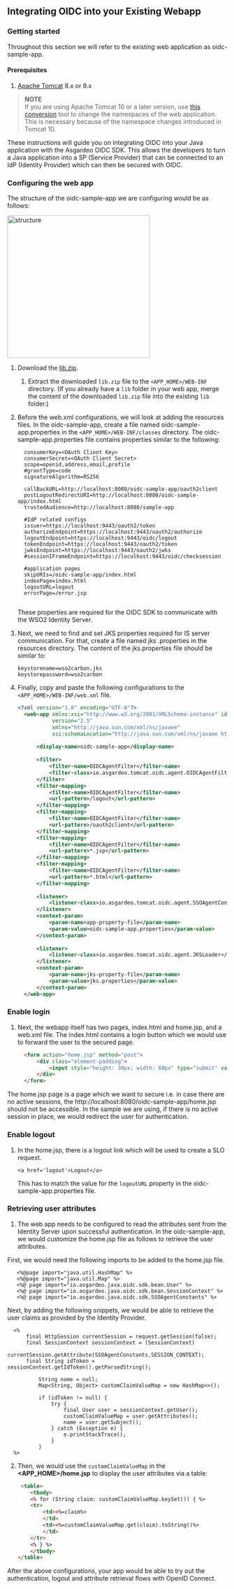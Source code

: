 
## Integrating OIDC into your Existing Webapp 

### Getting started
Throughout this section we will refer to the existing web application as oidc-sample-app.

 
#### Prerequisites
1. [Apache Tomcat](https://tomcat.apache.org/tomcat-9.0-doc/) 8.x or 9.x
> **NOTE**  
> If you are using Apache Tomcat 10 or a later version, use [this conversion](https://tomcat.apache.org/download-migration.cgi) tool to change the namespaces of the web application. This is necessary because of the namespace changes introduced in Tomcat 10.

These instructions will guide you on integrating OIDC into your Java application with the Asgardeo OIDC SDK.
This allows the developers to turn a Java application into a SP (Service Provider) that can be connected to an IdP
 (Identity Provider) which can then be secured with OIDC.

### Configuring the web app

The structure of the oidc-sample-app we are configuring would be as follows:

<img width="326" alt="structure" src="https://user-images.githubusercontent.com/25428696/91556626-aa2db880-e950-11ea-9203-72d2a68d4148.png">

1. Download the [lib.zip](https://github.com/asgardeo/asgardeo-tomcat-oidc-agent/releases/download/v0.1.4/lib.zip).
   1. Extract the downloaded `lib.zip` file to the `<APP_HOME>/WEB-INF` directory. (If you already have a `lib` folder in
    your web app, merge the content of the downloaded `lib.zip` file into the existing `lib` folder.)

2. Before the web.xml configurations, we will look at adding the resources files.
   In the oidc-sample-app, create a file named oidc-sample-app.properties in the `<APP_HOME>/WEB-INF/classes` directory. The 
   oidc-sample-app.properties file contains properties similar to the following:

      ```
        consumerKey=<OAuth Client Key>
        consumerSecret=<OAuth Client Secret>
        scope=openid,address,email,profile
        #grantType=code
        signatureAlgorithm=RS256

        callBackURL=http://localhost:8080/oidc-sample-app/oauth2client
        postLogoutRedirectURI=http://localhost:8080/oidc-sample-app/index.html
        trustedAudience=http://localhost:8080/sample-app

        #IdP related configs
        issuer=https://localhost:9443/oauth2/token
        authorizeEndpoint=https://localhost:9443/oauth2/authorize
        logoutEndpoint=https://localhost:9443/oidc/logout
        tokenEndpoint=https://localhost:9443/oauth2/token
        jwksEndpoint=https://localhost:9443/oauth2/jwks
        #sessionIFrameEndpoint=https://localhost:9443/oidc/checksession

        #application pages
        skipURIs=/oidc-sample-app/index.html
        indexPage=index.html
        logoutURL=logout
        errorPage=/error.jsp
        
      ```
   These properties are required for the OIDC SDK to communicate with the WSO2 Identity Server.

3. Next, we need to find and set JKS properties required for IS server communication.  For that, create a file named jks
   .properties in the resources directory. The content of the jks.properties file should be similar to:
   
   ```
   keystorename=wso2carbon.jks
   keystorepassword=wso2carbon
   ```


4. Finally, copy and paste the following configurations to the `<APP_HOME>/WEB-INF/web.xml` file. 

      ```xml
      <?xml version="1.0" encoding="UTF-8"?>
        <web-app xmlns:xsi="http://www.w3.org/2001/XMLSchema-instance" id="SampleApp"
                 version="2.5"
                 xmlns="http://java.sun.com/xml/ns/javaee"
                 xsi:schemaLocation="http://java.sun.com/xml/ns/javaee http://java.sun.com/xml/ns/javaee/web-app_2_5.xsd">
        
            <display-name>oidc-sample-app</display-name>
        
            <filter>
                <filter-name>OIDCAgentFilter</filter-name>
                <filter-class>io.asgardeo.tomcat.oidc.agent.OIDCAgentFilter</filter-class>
            </filter>
            <filter-mapping>
                <filter-name>OIDCAgentFilter</filter-name>
                <url-pattern>/logout</url-pattern>
            </filter-mapping>
            <filter-mapping>
                <filter-name>OIDCAgentFilter</filter-name>
                <url-pattern>/oauth2client</url-pattern>
            </filter-mapping>
            <filter-mapping>
                <filter-name>OIDCAgentFilter</filter-name>
                <url-pattern>*.jsp</url-pattern>
            </filter-mapping>
            <filter-mapping>
                <filter-name>OIDCAgentFilter</filter-name>
                <url-pattern>*.html</url-pattern>
            </filter-mapping>
        
            <listener>
                <listener-class>io.asgardeo.tomcat.oidc.agent.SSOAgentContextEventListener</listener-class>
            </listener>
            <context-param>
                <param-name>app-property-file</param-name>
                <param-value>oidc-sample-app.properties</param-value>
            </context-param>
        
            <listener>
                <listener-class>io.asgardeo.tomcat.oidc.agent.JKSLoader</listener-class>
            </listener>
            <context-param>
                <param-name>jks-property-file</param-name>
                <param-value>jks.properties</param-value>
            </context-param>
        </web-app>

      ```
### Enable login    
1. Next, the webapp itself has two pages, index.html and home.jsp, and a web.xml file.
The index.html contains a login button which we would use to forward the user to the secured page.
      ```html
        <form action="home.jsp" method="post">
            <div class="element-padding">
                <input style="height: 30px; width: 60px" type="submit" value="log in">
            </div>
        </form>
      ```
The home.jsp page is a page which we want to secure i.e. in case there are no active sessions, 
the http://localhost:8080/oidc-sample-app/home.jsp should not be accessible. 
In the sample we are using, if there is no active session in place, we would redirect the user for authentication. 

### Enable logout
1. In the home.jsp, there is a logout link which will be used to create a SLO request.

      `<a href='logout'>Logout</a>`
      
   This has to match the value for the `logoutURL` property in the oidc-sample-app.properties file.

### Retrieving user attributes

1. The web app needs to be configured to read the attributes sent from the Identity Server upon successful
 authentication. In the oidc-sample-app, we would customize the home.jsp file as follows to retrieve the user attributes.
 
 First, we would need the following imports to be added to the home.jsp file.
 
       <%@page import="java.util.HashMap" %>
       <%@page import="java.util.Map" %>
       <%@ page import="io.asgardeo.java.oidc.sdk.bean.User" %>
       <%@ page import="io.asgardeo.java.oidc.sdk.bean.SessionContext" %>
       <%@ page import="io.asgardeo.java.oidc.sdk.SSOAgentConstants" %>
       
Next, by adding the following snippets, we would be able to retrieve the user claims as provided by the Identity Provider.

      <%
          final HttpSession currentSession = request.getSession(false);
          final SessionContext sessionContext = (SessionContext)
                  currentSession.getAttribute(SSOAgentConstants.SESSION_CONTEXT);
          final String idToken = sessionContext.getIdToken().getParsedString();
          
              String name = null;
              Map<String, Object> customClaimValueMap = new HashMap<>();
              
              if (idToken != null) {
                  try {
                      final User user = sessionContext.getUser();
                      customClaimValueMap = user.getAttributes();
                      name = user.getSubject();
                  } catch (Exception e) {
                      e.printStackTrace();
                  }
              }
      %>
      
2. Then, we would use the `customClaimValueMap` in the **<APP_HOME>/home.jsp** to display the user attributes via a 
table:

      ```html
       <table>
          <tbody>
          <% for (String claim: customClaimValueMap.keySet()) { %>
          <tr>
              <td><%=claim%>
              </td>
              <td><%=customClaimValueMap.get(claim).toString()%>
              </td>
          </tr>
          <% } %>
          </tbody>
      </table>
      ```
After the above configurations, your app would be able to try out the authentication, logout and attribute 
retrieval flows with OpenID Connect.
